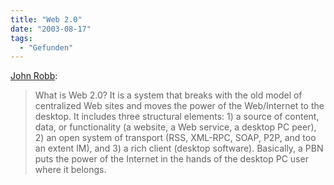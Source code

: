 ```yaml
---
title: "Web 2.0"
date: "2003-08-17"
tags:
  - "Gefunden"
---
```


[John Robb](http://jrobb.mindplex.org/2003/08/16.html#a3529 "John Robb's Weblog"):

> What is Web 2.0? It is a system that breaks with the old model of centralized Web sites and moves the power of the Web/Internet to the desktop. It includes three structural elements: 1) a source of content, data, or functionality (a website, a Web service, a desktop PC peer), 2) an open system of transport (RSS, XML-RPC, SOAP, P2P, and too an extent IM), and 3) a rich client (desktop software). Basically, a PBN puts the power of the Internet in the hands of the desktop PC user where it belongs.
